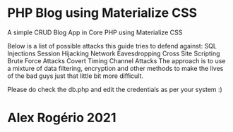 # PHP Blog using Materialize CSS
A simple CRUD Blog App in Core PHP using Materialize CSS

 Below is a list of possible attacks this guide tries to defend against:
SQL Injections
Session Hijacking
Network Eavesdropping
Cross Site Scripting
Brute Force Attacks
Covert Timing Channel Attacks
The approach is to use a mixture of data filtering, encryption and other methods to make the lives of the bad guys just that little bit more difficult.

Please do check the db.php and edit the credentials as per your system :)

# Alex Rogério 2021
